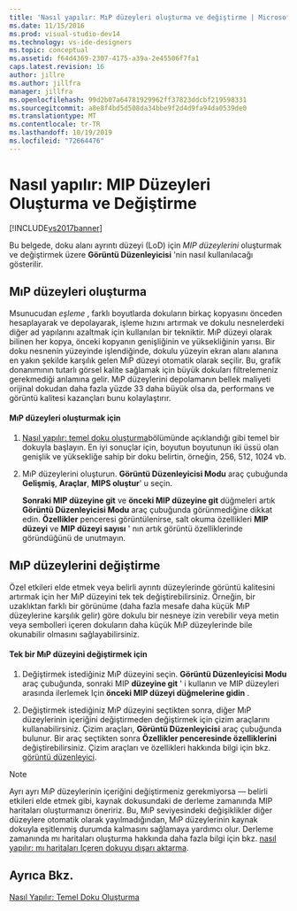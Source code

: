 ```yaml
---
title: 'Nasıl yapılır: MıP düzeyleri oluşturma ve değiştirme | Microsoft Docs'
ms.date: 11/15/2016
ms.prod: visual-studio-dev14
ms.technology: vs-ide-designers
ms.topic: conceptual
ms.assetid: f64d4369-2307-4175-a39a-2e45506f7fa1
caps.latest.revision: 16
author: jillre
ms.author: jillfra
manager: jillfra
ms.openlocfilehash: 99d2b07a64781929962ff37823ddcbf219598331
ms.sourcegitcommit: a8e8f4bd5d508da34bbe9f2d4d9fa94da0539de0
ms.translationtype: MT
ms.contentlocale: tr-TR
ms.lasthandoff: 10/19/2019
ms.locfileid: "72664476"
---
```

# <a name="how-to-create-and-modify-mip-levels"></a>Nasıl yapılır: MIP Düzeyleri Oluşturma ve Değiştirme
[!INCLUDE[vs2017banner](../includes/vs2017banner.md)]

Bu belgede, doku alanı ayrıntı düzeyi (LoD) için *MIP düzeylerini* oluşturmak ve değiştirmek üzere **Görüntü Düzenleyicisi** 'nin nasıl kullanılacağı gösterilir.

## <a name="generating-mip-levels"></a>MıP düzeyleri oluşturma
 Msunucudan *eşleme* , farklı boyutlarda dokuların birkaç kopyasını önceden hesaplayarak ve depolayarak, işleme hızını artırmak ve dokulu nesnelerdeki diğer ad yapılarını azaltmak için kullanılan bir tekniktir. MıP düzeyi olarak bilinen her kopya, önceki kopyanın genişliğinin ve yüksekliğinin yarısı. Bir doku nesnenin yüzeyinde işlendiğinde, dokulu yüzeyin ekran alanı alanına en yakın şekilde karşılık gelen MıP düzeyi otomatik olarak seçilir. Bu, grafik donanımının tutarlı görsel kalite sağlamak için büyük dokuları filtrelemeniz gerekmediği anlamına gelir. MıP düzeylerini depolamanın bellek maliyeti orijinal dokudan daha fazla yüzde 33 daha büyük olsa da, performans ve görüntü kalitesi kazançları bunu kolaylaştırır.

#### <a name="to-generate-mip-levels"></a>MıP düzeyleri oluşturmak için

1. [Nasıl yapılır: temel doku oluşturma](../designers/how-to-create-a-basic-texture.md)bölümünde açıklandığı gibi temel bir dokuyla başlayın. En iyi sonuçlar için, boyutun boyutunun iki üssü olan genişlik ve yüksekliğe sahip bir doku belirtin, örneğin, 256, 512, 1024 vb.

2. MıP düzeylerini oluşturun. **Görüntü Düzenleyicisi Modu** araç çubuğunda **Gelişmiş**, **Araçlar**, **MIPS oluştur**' u seçin.

     **Sonraki MIP düzeyine git** ve **önceki MIP düzeyine git** düğmeleri artık **Görüntü Düzenleyicisi Modu** araç çubuğunda görünmediğine dikkat edin. **Özellikler** penceresi görüntülenirse, salt okuma özellikleri **MIP düzeyi** ve **MIP düzeyi sayısı** ' nın artık görüntü özelliklerinde göründüğünü de unutmayın.

## <a name="modifying-mip-levels"></a>MıP düzeylerini değiştirme
 Özel etkileri elde etmek veya belirli ayrıntı düzeylerinde görüntü kalitesini artırmak için her MıP düzeyini tek tek değiştirebilirsiniz. Örneğin, bir uzaklıktan farklı bir görünüme (daha fazla mesafe daha küçük MıP düzeylerine karşılık gelir) göre dokulu bir nesneye izin verebilir veya metin veya sembolleri içeren dokuların daha küçük MıP düzeylerinde bile okunabilir olmasını sağlayabilirsiniz.

#### <a name="to-modify-an-individual-mip-level"></a>Tek bir MıP düzeyini değiştirmek için

1. Değiştirmek istediğiniz MıP düzeyini seçin. **Görüntü Düzenleyicisi Modu** araç çubuğunda, sonraki MIP **düzeyine git** ' i kullanın ve MIP düzeyleri arasında ilerlemek Için **önceki MIP düzeyi düğmelerine gidin** .

2. Değiştirmek istediğiniz MıP düzeyini seçtikten sonra, diğer MıP düzeylerinin içeriğini değiştirmeden değiştirmek için çizim araçlarını kullanabilirsiniz. Çizim araçları, **Görüntü Düzenleyicisi** araç çubuğunda bulunur. Bir araç seçtikten sonra **Özellikler penceresinde özelliklerini** değiştirebilirsiniz. Çizim araçları ve özellikleri hakkında bilgi için bkz. [görüntü düzenleyici](../designers/image-editor.md).

> [!NOTE]
> Ayrı ayrı MıP düzeylerinin içeriğini değiştirmeniz gerekmiyorsa — belirli etkileri elde etmek gibi, kaynak dokusundaki de derleme zamanında MIP haritaları oluşturmanızı öneririz. Bu, MıP seviyesindeki değişiklikler diğer düzeylere otomatik olarak yayılmadığından, MıP düzeylerinin kaynak dokuyla eşitlenmiş durumda kalmasını sağlamaya yardımcı olur. Derleme zamanında mı haritaları oluşturma hakkında daha fazla bilgi için bkz. [nasıl yapılır: mı haritaları Içeren dokuyu dışarı aktarma](../designers/how-to-export-a-texture-that-contains-mipmaps.md).

## <a name="see-also"></a>Ayrıca Bkz.
 [Nasıl Yapılır: Temel Doku Oluşturma](../designers/how-to-create-a-basic-texture.md)
